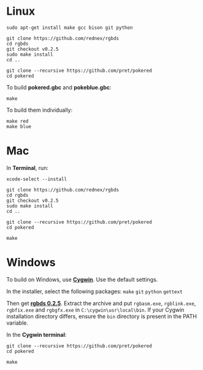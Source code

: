 # Linux

	sudo apt-get install make gcc bison git python

	git clone https://github.com/rednex/rgbds
	cd rgbds
	git checkout v0.2.5
	sudo make install
	cd ..

	git clone --recursive https://github.com/pret/pokered
	cd pokered

To build **pokered.gbc** and **pokeblue.gbc**:

	make

To build them individually:

	make red
	make blue


# Mac

In **Terminal**, run:

	xcode-select --install

	git clone https://github.com/rednex/rgbds
	cd rgbds
	git checkout v0.2.5
	sudo make install
	cd ..

	git clone --recursive https://github.com/pret/pokered
	cd pokered

	make


# Windows

To build on Windows, use [**Cygwin**](http://cygwin.com/install.html). Use the default settings.

In the installer, select the following packages: `make` `git` `python` `gettext`

Then get [**rgbds 0.2.5**](https://github.com/bentley/rgbds/releases/tag/v0.2.5).
Extract the archive and put `rgbasm.exe`, `rgblink.exe`, `rgbfix.exe` and `rgbgfx.exe` in `C:\cygwin\usr\local\bin`.  If your Cygwin installation directory differs, ensure the `bin` directory is present in the PATH variable.

In the **Cygwin terminal**:

	git clone --recursive https://github.com/pret/pokered
	cd pokered

	make
